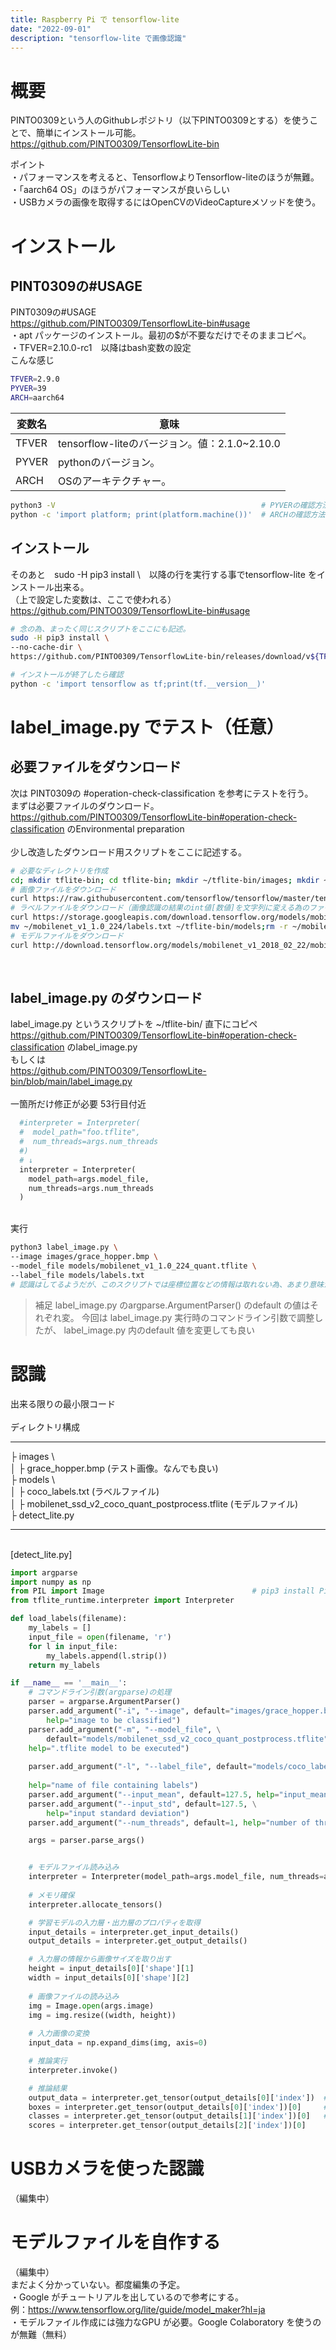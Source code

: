 ```yaml
---
title: Raspberry Pi で tensorflow-lite
date: "2022-09-01"
description: "tensorflow-lite で画像認識"
---
```


# 概要
PINTO0309という人のGithubレポジトリ（以下PINTO0309とする）を使うことで、簡単にインストール可能。
https://github.com/PINTO0309/TensorflowLite-bin

ポイント<br>
・パフォーマンスを考えると、TensorflowよりTensorflow-liteのほうが無難。<br>
・「aarch64 OS」のほうがパフォーマンスが良いらしい<br>
・USBカメラの画像を取得するにはOpenCVのVideoCaptureメソッドを使う。<br>

# インストール
## PINT0309の#USAGE
PINT0309の#USAGE<br>
https://github.com/PINTO0309/TensorflowLite-bin#usage<br>
・apt パッケージのインストール。最初の$が不要なだけでそのままコピペ。<br>
・TFVER=2.10.0-rc1　以降はbash変数の設定<br>
こんな感じ<br>
```bash
TFVER=2.9.0
PYVER=39
ARCH=aarch64
```

| 変数名 |  意味 |
| ---- | ---- |
| TFVER | tensorflow-liteのバージョン。値：2.1.0~2.10.0 |
| PYVER | pythonのバージョン。 |
| ARCH | OSのアーキテクチャー。 |

```bash
python3 -V							                    # PYVERの確認方法
python -c 'import platform; print(platform.machine())'	# ARCHの確認方法
```

## インストール
そのあと　sudo -H pip3 install \　以降の行を実行する事でtensorflow-lite をインストール出来る。<br>
（上で設定した変数は、ここで使われる）<br>
https://github.com/PINTO0309/TensorflowLite-bin#usage<br>

```bash
# 念の為、まったく同じスクリプトをここにも記述。
sudo -H pip3 install \
--no-cache-dir \
https://github.com/PINTO0309/TensorflowLite-bin/releases/download/v${TFVER}/tflite_runtime-`echo ${TFVER} | tr -d -`-cp${PYVER}-none-linux_${ARCH}.whl

# インストールが終了したら確認
python -c 'import tensorflow as tf;print(tf.__version__)'
```
# label_image.py でテスト（任意）
## 必要ファイルをダウンロード
次は PINT0309の #operation-check-classification を参考にテストを行う。<br>
まずは必要ファイルのダウンロード。<br>
https://github.com/PINTO0309/TensorflowLite-bin#operation-check-classification のEnvironmental preparation<br>
<br>
少し改造したダウンロード用スクリプトをここに記述する。<br>

```bash
# 必要なディレクトリを作成
cd; mkdir tflite-bin; cd tflite-bin; mkdir ~/tflite-bin/images; mkdir ~/tflite-bin/models
# 画像ファイルをダウンロード
curl https://raw.githubusercontent.com/tensorflow/tensorflow/master/tensorflow/lite/examples/label_image/testdata/grace_hopper.bmp > ~/tflite-bin/images/grace_hopper.bmp
# ラベルファイルをダウンロード（画像認識の結果のint値[数値]を文字列に変える為のファイル）
curl https://storage.googleapis.com/download.tensorflow.org/models/mobilenet_v1_1.0_224_frozen.tgz | tar xzv -C ~/
mv ~/mobilenet_v1_1.0_224/labels.txt ~/tflite-bin/models;rm -r ~/mobilenet_v1_1.0_224/
# モデルファイルをダウンロード
curl http://download.tensorflow.org/models/mobilenet_v1_2018_02_22/mobilenet_v1_1.0_224_quant.tgz | tar xzv -C ~/tflite-bin/models
```
<br>

## label_image.py のダウンロード
label_image.py というスクリプトを ~/tflite-bin/ 直下にコピペ<br>
https://github.com/PINTO0309/TensorflowLite-bin#operation-check-classification のlabel_image.py<br>
もしくは<br>
https://github.com/PINTO0309/TensorflowLite-bin/blob/main/label_image.py<br>
<br>
一箇所だけ修正が必要 53行目付近<br>

```python
  #interpreter = Interpreter(
  #  model_path="foo.tflite",
  #  num_threads=args.num_threads
  #)
  # ↓
  interpreter = Interpreter(
    model_path=args.model_file,
    num_threads=args.num_threads
  )
```

<br>
実行<br>

```bash
python3 label_image.py \
--image images/grace_hopper.bmp \
--model_file models/mobilenet_v1_1.0_224_quant.tflite \
--label_file models/labels.txt
# 認識はしてるようだが、このスクリプトでは座標位置などの情報は取れない為、あまり意味が無い。
```

> 補足
> label_image.py のargparse.ArgumentParser() のdefault の値はそれぞれ変。
> 今回は label_image.py 実行時のコマンドライン引数で調整したが、
> label_image.py 内のdefault 値を変更しても良い

# 認識
出来る限りの最小限コード<br/>
<br/>
ディレクトリ構成<br/>
<hr>
├ images \<br/>
│ ├ grace_hopper.bmp    (テスト画像。なんでも良い)<br/>
├ models \<br/>
│ ├ coco_labels.txt    (ラベルファイル)<br/>
│ ├ mobilenet_ssd_v2_coco_quant_postprocess.tflite    (モデルファイル)<br/>
├ detect_lite.py<br/>
<hr>

<br>
[detect_lite.py]

```python
import argparse
import numpy as np
from PIL import Image                                 # pip3 install Pillow
from tflite_runtime.interpreter import Interpreter

def load_labels(filename):
    my_labels = []
    input_file = open(filename, 'r')
    for l in input_file:
        my_labels.append(l.strip())
    return my_labels

if __name__ == '__main__':
    # コマンドライン引数(argparse)の処理
    parser = argparse.ArgumentParser()
    parser.add_argument("-i", "--image", default="images/grace_hopper.bmp", \
        help="image to be classified")
    parser.add_argument("-m", "--model_file", \
        default="models/mobilenet_ssd_v2_coco_quant_postprocess.tflite", \
    help=".tflite model to be executed")
    
    parser.add_argument("-l", "--label_file", default="models/coco_labels.txt", \
    
    help="name of file containing labels")
    parser.add_argument("--input_mean", default=127.5, help="input_mean")
    parser.add_argument("--input_std", default=127.5, \
        help="input standard deviation")
    parser.add_argument("--num_threads", default=1, help="number of threads")  

    args = parser.parse_args()


    # モデルファイル読み込み
    interpreter = Interpreter(model_path=args.model_file, num_threads=args.num_threads)
    
    # メモリ確保
    interpreter.allocate_tensors()

    # 学習モデルの入力層・出力層のプロパティを取得
    input_details = interpreter.get_input_details()
    output_details = interpreter.get_output_details()

    # 入力層の情報から画像サイズを取り出す
    height = input_details[0]['shape'][1]
    width = input_details[0]['shape'][2]
    
    # 画像ファイルの読み込み
    img = Image.open(args.image)
    img = img.resize((width, height))
    
    # 入力画像の変換
    input_data = np.expand_dims(img, axis=0)

    # 推論実行
    interpreter.invoke()

    # 推論結果
    output_data = interpreter.get_tensor(output_details[0]['index'])  # 結果を全て
    boxes = interpreter.get_tensor(output_details[0]['index'])[0]     # 検出のバウンディングボックス
    classes = interpreter.get_tensor(output_details[1]['index'])[0]   # 分類されたラベル情報
    scores = interpreter.get_tensor(output_details[2]['index'])[0]		# 一致率
```

# USBカメラを使った認識
（編集中）<br>

# モデルファイルを自作する
（編集中）<br>
まだよく分かっていない。都度編集の予定。<br>
・Google がチュートリアルを出しているので参考にする。<br>
例：https://www.tensorflow.org/lite/guide/model_maker?hl=ja<br>
・モデルファイル作成には強力なGPU が必要。Google Colaboratory を使うのが無難（無料）<br>
